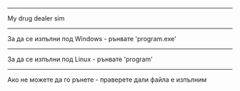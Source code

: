 _______________________________________________________________________________________________
My drug dealer sim
_______________________________________________________________________________________________
За да се изпълни под Windows - рънвате 'program.exe'
_______________________________________________________________________________________________
За да се изпълни под Linux   - рънвате 'program'
_______________________________________________________________________________________________
Ако не можете да го рънете - праверете дали файла е изпълним
